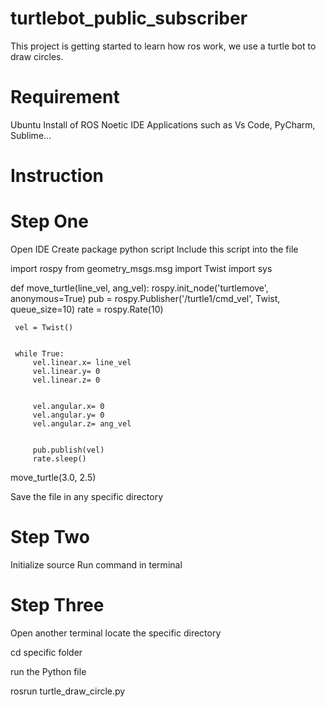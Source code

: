 # turtlebot_public_subscriber
This project is getting started to learn how ros work, we use a turtle bot to draw circles.

# Requirement
Ubuntu
Install of ROS Noetic
IDE Applications such as Vs Code, PyCharm, Sublime…

# Instruction
# Step One
Open IDE
Create package python script
Include this script into the file

import rospy
from geometry_msgs.msg import Twist
import sys

  def move_turtle(line_vel, ang_vel):
     rospy.init_node('turtlemove', anonymous=True)
     pub  = rospy.Publisher('/turtle1/cmd_vel', Twist, queue_size=10)
     rate = rospy.Rate(10)
  
  
     vel = Twist()
  
  
     while True:
         vel.linear.x= line_vel
         vel.linear.y= 0
         vel.linear.z= 0
  
  
         vel.angular.x= 0
         vel.angular.y= 0
         vel.angular.z= ang_vel
  
  
         pub.publish(vel)
         rate.sleep()
  
  
  move_turtle(3.0, 2.5)

Save the file in any specific directory

# Step Two
Initialize source
Run command in terminal

# Step Three
Open another terminal
locate the specific directory

  cd specific folder
  
run the Python file

  rosrun turtle_draw_circle.py
